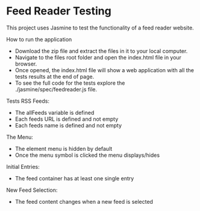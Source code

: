 # Feed Reader Testing
This project uses Jasmine to test the functionality of a feed reader website.

How to run the application
- Download the zip file and extract the files in it to your local computer.
- Navigate to the files root folder and open the index.html file in your browser.
- Once opened, the index.html file will show a web application with all the tests results at the end of page.
- To see the full code for the tests explore the ./jasmine/spec/feedreader.js file.

Tests
RSS Feeds:
- The allFeeds variable is defined
- Each feeds URL is defined and not empty
- Each feeds name is defined and not empty

The Menu:
- The element menu is hidden by default
- Once the menu symbol is clicked the menu displays/hides

Initial Entries:
- The feed container has at least one single entry

New Feed Selection:
- The feed content changes when a new feed is selected
